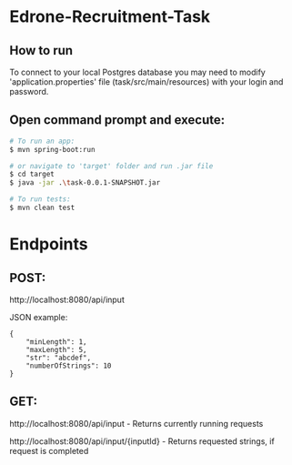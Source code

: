 # Edrone-Recruitment-Task

## How to run

To connect to your local Postgres database you may need to modify 'application.properties' file (task/src/main/resources) with your login and password.

## Open command prompt and execute:

```bash
# To run an app:
$ mvn spring-boot:run

# or navigate to 'target' folder and run .jar file
$ cd target
$ java -jar .\task-0.0.1-SNAPSHOT.jar

# To run tests:
$ mvn clean test
```

# Endpoints

## POST:

http://localhost:8080/api/input


JSON example:
```
{
    "minLength": 1,
    "maxLength": 5,
    "str": "abcdef",
    "numberOfStrings": 10
}
```

## GET:

http://localhost:8080/api/input - Returns currently running requests

http://localhost:8080/api/input/{inputId} - Returns requested strings, if request is completed


